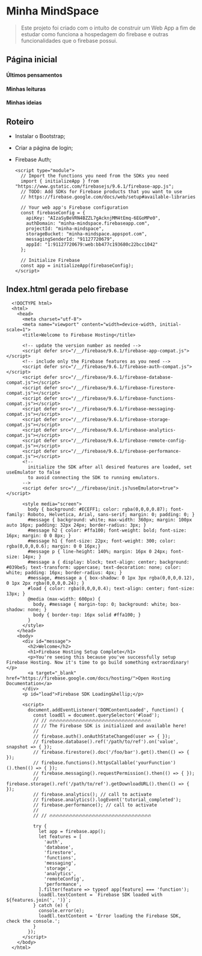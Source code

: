 Minha MindSpace
===================
> Este projeto foi criado com o intuíto de construir um Web App a fim de estudar como funciona a hospedagem do firebase e outras funcionalidades que o firebase possui. 


Página inicial
-------------------
#### Últimos pensamentos
#### Minhas leituras
#### Minhas ideias

Roteiro
-------------------
- Instalar o Bootstrap;
- Criar a página de login;
- Firebase Auth;

      <script type="module">
        // Import the functions you need from the SDKs you need
        import { initializeApp } from "https://www.gstatic.com/firebasejs/9.6.1/firebase-app.js";
        // TODO: Add SDKs for Firebase products that you want to use
        // https://firebase.google.com/docs/web/setup#available-libraries

        // Your web app's Firebase configuration
        const firebaseConfig = {
          apiKey: "AIzaSyBeVRN4BZZL7gAcknjMM4tEmq-6EGoMPe0",
          authDomain: "minha-mindspace.firebaseapp.com",
          projectId: "minha-mindspace",
          storageBucket: "minha-mindspace.appspot.com",
          messagingSenderId: "91127720679",
          appId: "1:91127720679:web:bb477c193680c22bcc1042"
        };

        // Initialize Firebase
        const app = initializeApp(firebaseConfig);
      </script>
      
 Index.html gerada pelo firebase
 --------------------------------
            
      <!DOCTYPE html>
      <html>
        <head>
          <meta charset="utf-8">
          <meta name="viewport" content="width=device-width, initial-scale=1">
          <title>Welcome to Firebase Hosting</title>

          <!-- update the version number as needed -->
          <script defer src="/__/firebase/9.6.1/firebase-app-compat.js"></script>
          <!-- include only the Firebase features as you need -->
          <script defer src="/__/firebase/9.6.1/firebase-auth-compat.js"></script>
          <script defer src="/__/firebase/9.6.1/firebase-database-compat.js"></script>
          <script defer src="/__/firebase/9.6.1/firebase-firestore-compat.js"></script>
          <script defer src="/__/firebase/9.6.1/firebase-functions-compat.js"></script>
          <script defer src="/__/firebase/9.6.1/firebase-messaging-compat.js"></script>
          <script defer src="/__/firebase/9.6.1/firebase-storage-compat.js"></script>
          <script defer src="/__/firebase/9.6.1/firebase-analytics-compat.js"></script>
          <script defer src="/__/firebase/9.6.1/firebase-remote-config-compat.js"></script>
          <script defer src="/__/firebase/9.6.1/firebase-performance-compat.js"></script>
          <!-- 
            initialize the SDK after all desired features are loaded, set useEmulator to false
            to avoid connecting the SDK to running emulators.
          -->
          <script defer src="/__/firebase/init.js?useEmulator=true"></script>

          <style media="screen">
            body { background: #ECEFF1; color: rgba(0,0,0,0.87); font-family: Roboto, Helvetica, Arial, sans-serif; margin: 0; padding: 0; }
            #message { background: white; max-width: 360px; margin: 100px auto 16px; padding: 32px 24px; border-radius: 3px; }
            #message h2 { color: #ffa100; font-weight: bold; font-size: 16px; margin: 0 0 8px; }
            #message h1 { font-size: 22px; font-weight: 300; color: rgba(0,0,0,0.6); margin: 0 0 16px;}
            #message p { line-height: 140%; margin: 16px 0 24px; font-size: 14px; }
            #message a { display: block; text-align: center; background: #039be5; text-transform: uppercase; text-decoration: none; color: white; padding: 16px; border-radius: 4px; }
            #message, #message a { box-shadow: 0 1px 3px rgba(0,0,0,0.12), 0 1px 2px rgba(0,0,0,0.24); }
            #load { color: rgba(0,0,0,0.4); text-align: center; font-size: 13px; }
            @media (max-width: 600px) {
              body, #message { margin-top: 0; background: white; box-shadow: none; }
              body { border-top: 16px solid #ffa100; }
            }
          </style>
        </head>
        <body>
          <div id="message">
            <h2>Welcome</h2>
            <h1>Firebase Hosting Setup Complete</h1>
            <p>You're seeing this because you've successfully setup Firebase Hosting. Now it's time to go build something extraordinary!</p>
            <a target="_blank" href="https://firebase.google.com/docs/hosting/">Open Hosting Documentation</a>
          </div>
          <p id="load">Firebase SDK Loading&hellip;</p>

          <script>
            document.addEventListener('DOMContentLoaded', function() {
              const loadEl = document.querySelector('#load');
              // // 🔥🔥🔥🔥🔥🔥🔥🔥🔥🔥🔥🔥🔥🔥🔥🔥🔥🔥🔥🔥🔥🔥🔥🔥🔥🔥🔥🔥🔥🔥🔥
              // // The Firebase SDK is initialized and available here!
              //
              // firebase.auth().onAuthStateChanged(user => { });
              // firebase.database().ref('/path/to/ref').on('value', snapshot => { });
              // firebase.firestore().doc('/foo/bar').get().then(() => { });
              // firebase.functions().httpsCallable('yourFunction')().then(() => { });
              // firebase.messaging().requestPermission().then(() => { });
              // firebase.storage().ref('/path/to/ref').getDownloadURL().then(() => { });
              // firebase.analytics(); // call to activate
              // firebase.analytics().logEvent('tutorial_completed');
              // firebase.performance(); // call to activate
              //
              // // 🔥🔥🔥🔥🔥🔥🔥🔥🔥🔥🔥🔥🔥🔥🔥🔥🔥🔥🔥🔥🔥🔥🔥🔥🔥🔥🔥🔥🔥🔥🔥

              try {
                let app = firebase.app();
                let features = [
                  'auth', 
                  'database', 
                  'firestore',
                  'functions',
                  'messaging', 
                  'storage', 
                  'analytics', 
                  'remoteConfig',
                  'performance',
                ].filter(feature => typeof app[feature] === 'function');
                loadEl.textContent = `Firebase SDK loaded with ${features.join(', ')}`;
              } catch (e) {
                console.error(e);
                loadEl.textContent = 'Error loading the Firebase SDK, check the console.';
              }
            });
          </script>
        </body>
      </html> 



